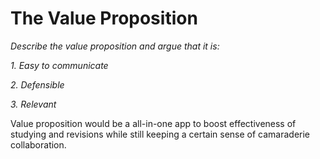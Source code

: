 # The Value Proposition

*Describe the value proposition and argue that it is:*

*1. Easy to communicate*

*2. Defensible*

*3. Relevant*

Value proposition would be a all-in-one app to boost effectiveness of studying and revisions while still keeping a certain sense of camaraderie collaboration. 
